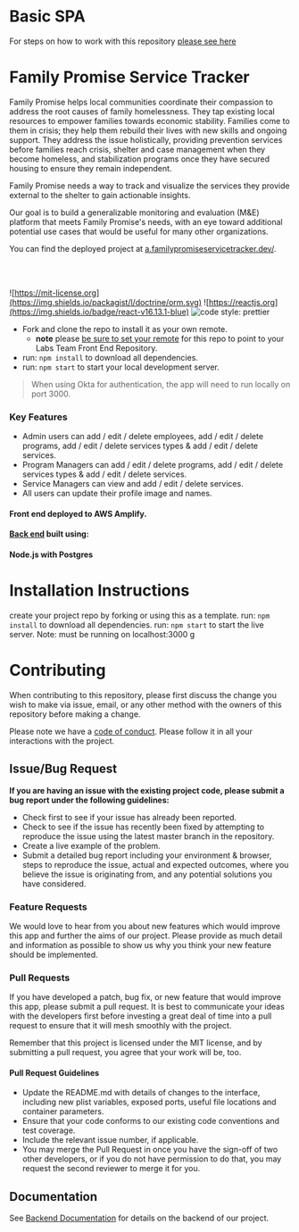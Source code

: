 # Basic SPA

For steps on how to work with this repository [please see here](https://docs.labs.lambdaschool.com/labs-spa-starter/)

# Family Promise Service Tracker

Family Promise helps local communities coordinate their compassion to address the root causes of family homelessness. They tap existing local resources to empower families towards economic stability. Families come to them in crisis; they help them rebuild their lives with new skills and ongoing support. They address the issue holistically, providing prevention services before families reach crisis, shelter and case management when they become homeless, and stabilization programs once they have secured housing to ensure they remain independent.

Family Promise needs a way to track and visualize the services they provide external to the shelter to gain actionable insights.

Our goal is to build a generalizable monitoring and evaluation (M&E) platform that meets Family Promise's needs, with an eye toward additional potential use cases that would be useful for many other organizations.

You can find the deployed project at [a.familypromiseservicetracker.dev/](a.familypromiseservicetracker.dev/).

<br>
<br>

![https://mit-license.org](https://img.shields.io/packagist/l/doctrine/orm.svg)
![https://reactjs.org](https://img.shields.io/badge/react-v16.13.1-blue)
![code style: prettier](https://img.shields.io/badge/code_style-prettier-ff69b4.svg?style=flat-square)

- Fork and clone the repo to install it as your own remote.
  - **note** please [be sure to set your remote](https://help.github.jp/enterprise/2.11/user/articles/changing-a-remote-s-url/) for this repo to point to your Labs Team Front End Repository.
- run: `npm install` to download all dependencies.
- run: `npm start` to start your local development server.

> When using Okta for authentication, the app will need to run locally on port 3000.

### Key Features

- Admin users can add / edit / delete employees, add / edit / delete programs, add / edit / delete services types & add / edit / delete services.
- Program Managers can add / edit / delete programs, add / edit / delete services types & add / edit / delete services.
- Service Managers can view and add / edit / delete services.
- All users can update their profile image and names.

#### Front end deployed to AWS Amplify.

#### [Back end](https://github.com/Lambda-School-Labs/family-promise-service-tracker-be-a) built using:

#### Node.js with Postgres

# Installation Instructions

create your project repo by forking or using this as a template.
run: `npm install` to download all dependencies.
run: `npm start` to start the live server. Note: must be running on localhost:3000
g

# Contributing

When contributing to this repository, please first discuss the change you wish to make via issue, email, or any other method with the owners of this repository before making a change.

Please note we have a [code of conduct](./CODE_OF_CONDUCT.md). Please follow it in all your interactions with the project.

## Issue/Bug Request

**If you are having an issue with the existing project code, please submit a bug report under the following guidelines:**

- Check first to see if your issue has already been reported.
- Check to see if the issue has recently been fixed by attempting to reproduce the issue using the latest master branch in the repository.
- Create a live example of the problem.
- Submit a detailed bug report including your environment & browser, steps to reproduce the issue, actual and expected outcomes, where you believe the issue is originating from, and any potential solutions you have considered.

### Feature Requests

We would love to hear from you about new features which would improve this app and further the aims of our project. Please provide as much detail and information as possible to show us why you think your new feature should be implemented.

### Pull Requests

If you have developed a patch, bug fix, or new feature that would improve this app, please submit a pull request. It is best to communicate your ideas with the developers first before investing a great deal of time into a pull request to ensure that it will mesh smoothly with the project.

Remember that this project is licensed under the MIT license, and by submitting a pull request, you agree that your work will be, too.

#### Pull Request Guidelines

- Update the README.md with details of changes to the interface, including new plist variables, exposed ports, useful file locations and container parameters.
- Ensure that your code conforms to our existing code conventions and test coverage.
- Include the relevant issue number, if applicable.
- You may merge the Pull Request in once you have the sign-off of two other developers, or if you do not have permission to do that, you may request the second reviewer to merge it for you.

## Documentation

See [Backend Documentation](https://github.com/Lambda-School-Labs/family-promise-service-tracker-be-a) for details on the backend of our project.
